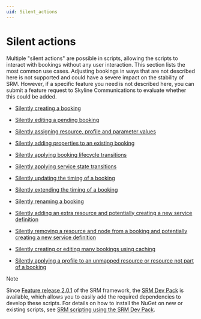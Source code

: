 ```yaml
---
uid: Silent_actions
---
```


# Silent actions

Multiple "silent actions" are possible in scripts, allowing the scripts to interact with bookings without any user interaction. This section lists the most common use cases. Adjusting bookings in ways that are not described here is not supported and could have a severe impact on the stability of SRM. However, if a specific feature you need is not described here, you can submit a feature request to Skyline Communications to evaluate whether this could be added.

- [Silently creating a booking](xref:SRM_creating_booking_silently)

- [Silently editing a pending booking](xref:SRM_editing_pending_booking_silently)

- [Silently assigning resource, profile and parameter values](xref:SRM_assigning_resource_profile_parameter_value_silently)

- [Silently adding properties to an existing booking](xref:SRM_adding_properties_to_booking_silently)

- [Silently applying booking lifecycle transitions](xref:SRM_apply_LS_transition_silently)

- [Silently applying service state transitions](xref:SRM_apply_service_state_transitions_silently)

- [Silently updating the timing of a booking](xref:SRM_update_timing_booking_silently)

- [Silently extending the timing of a booking](xref:SRM_extend_timing_booking_silently)

- [Silently renaming a booking](xref:SRM_rename_booking_silently)

- [Silently adding an extra resource and potentially creating a new service definition](xref:SRM_adding_extra_resource_silently)

- [Silently removing a resource and node from a booking and potentially creating a new service definition](xref:SRM_removing_resource_and_node_silently)

- [Silently creating or editing many bookings using caching](xref:SRM_creating_editing_many_bookings_with_caching)

- [Silently applying a profile to an unmapped resource or resource not part of a booking](xref:SRM_apply_profile_to_unmatched_resource)

> [!NOTE]
> Since [Feature release 2.0.1](xref:SRM_2.0.1) of the SRM framework, the [SRM Dev Pack](https://www.nuget.org/packages/Skyline.DataMiner.Core.SRM) is available, which allows you to easily add the required dependencies to develop these scripts. For details on how to install the NuGet on new or existing scripts, see [SRM scripting using the SRM Dev Pack](xref:srm_scripting_devpack).
